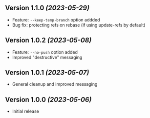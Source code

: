 Version 1.1.0 *(2023-05-29)*
-----------------------------------

* Feature: `--keep-temp-branch` option addded
* Bug fix: protecting refs on rebase (if using update-refs by default)

Version 1.0.2 *(2023-05-08)*
-----------------------------------

* Feature: `--no-push` option added
* Improved "destructive" messaging

Version 1.0.1 *(2023-05-07)*
-----------------------------------

* General cleanup and improved messaging

Version 1.0.0 *(2023-05-06)*
-----------------------------------

* Initial release
